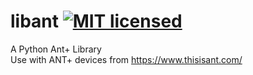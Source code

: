 # libant [![MIT licensed](https://img.shields.io/badge/license-MIT-blue.svg)](https://raw.githubusercontent.com/half2me/libant/master/LICENSE)
A Python Ant+ Library  
Use with ANT+ devices from https://www.thisisant.com/
